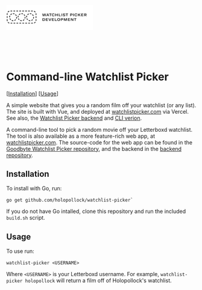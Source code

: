 <a href="https://github.com/holopollock/watchlist-picker">
  <img width="230" alt="Watchlist Picker Development" src="dev-logo.png">
</a>

<br><br><br>

# Command-line Watchlist Picker

[[Installation](#installation)] [[Usage](#usage)]

A simple website that gives you a random film off your watchlist (or any list). The site is built with Vue, and deployed at [watchlistpicker.com](https://watchlistpicer.com) via Vercel. See also, the [Watchlist Picker backend](https://github.com/GoodbyteCo/Watchlist-Picker-Backend) and [CLI verion](https://github.com/HoloPollock/watchlist-picker).

A command-line tool to pick a random movie off your Letterboxd watchlist. The tool is also available as a more feature-rich web app, at [watchlistpicker.com](https://watchlistpicker.com). The source-code for the web app can be found in the [Goodbyte Watchlist Picker repository](https://github.com/GoodbyteCo/Letterboxd-Watchlist-Picker), and the backend in the [backend repository](https://github.com/GoodbyteCo/Watchlist-Picker-Backend).

## Installation

To install with Go, run: 

```
go get github.com/holopollock/watchlist-picker`
```

If you do not have Go intalled, clone this repository and run the included `build.sh` script.

## Usage

To use run:

```
watchlist-picker <USERNAME>
```

Where `<USERNAME>` is your Letterboxd username. For example, `watchlist-picker holopollock` will return a film off of Holopollock's watchlist.
